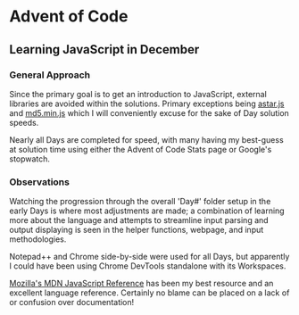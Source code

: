 # Advent of Code
## Learning JavaScript in December

### General Approach
Since the primary goal is to get an introduction to JavaScript, external libraries are avoided within the solutions. Primary exceptions being [astar.js](https://github.com/bgrins/javascript-astar) and [md5.min.js](https://github.com/blueimp/JavaScript-MD5) which I will conveniently excuse for the sake of Day solution speeds.

Nearly all Days are completed for speed, with many having my best-guess at solution time using either the Advent of Code Stats page or Google's stopwatch.

### Observations
Watching the progression through the overall 'Day#' folder setup in the early Days is where most adjustments are made; a combination of learning more about the language and attempts to streamline input parsing and output displaying is seen in the helper functions, webpage, and input methodologies.

Notepad++ and Chrome side-by-side were used for all Days, but apparently I could have been using Chrome DevTools standalone with its Workspaces.

[Mozilla's MDN JavaScript Reference](https://developer.mozilla.org/en-US/docs/Web/JavaScript/Reference) has been my best resource and an excellent language reference. Certainly no blame can be placed on a lack of or confusion over documentation!
